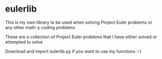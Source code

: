 # eulerlib
This is my own library to be used when solving Project Euler problems or any other math-y coding problems

These are a collection of Project Euler problems that I have either solved or attempted to solve

Download and import eulerlib.py if you want to use my functions :-)
